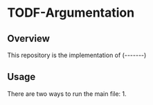 # TODF-Argumentation
## Overview
This repository is the implementation of (-------)

## Usage
There are two ways to run the main file:
1. 
